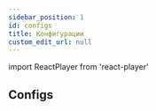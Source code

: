 ```yaml
---
sidebar_position: 1
id: configs
title: Конфигурации
custom_edit_url: null
---
```

import ReactPlayer from 'react-player'

## Configs